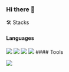 ### Hi there 👋

<!--
**lim-ye-ji/lim-ye-ji** is a ✨ _special_ ✨ repository because its `README.md` (this file) appears on your GitHub profile.

Here are some ideas to get you started:

- 🔭 I’m currently working on ...
- 🌱 I’m currently learning ...
- 👯 I’m looking to collaborate on ...
- 🤔 I’m looking for help with ...
- 💬 Ask me about ...
- 📫 How to reach me: ...
- 😄 Pronouns: ...
- ⚡ Fun fact: ...
-->


🛠️ Stacks
#### Languages
<img src="https://img.shields.io/badge/Python-3776AB?style='plastic'&logo=Python&logoColor=white"/>
<img src="https://img.shields.io/badge/Java-007396?style='plastic'&logo=Java&logoColor=white"/>
<img src="https://img.shields.io/badge/MSSQL-CC2927?style='plastic'&logo=Microsoft SQL Server&logoColor=white"/>
<img src="https://img.shields.io/badge/JavaScript-F7DF1E?style='plastic'&logo=JavaScript&logoColor=white"/>
#### Tools


<a href="버튼을 눌렀을 때 이동할 링크" target="_blank"><img src="https://img.shields.io/badge/Python-#3776AB?style=뱃지모양&logo=로고&logoColor=로고색상"/></a>
